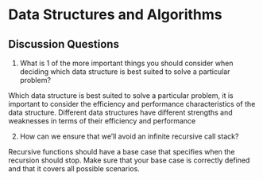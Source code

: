 # Data Structures and Algorithms

## Discussion Questions

1. What is 1 of the more important things you should consider when deciding which data structure is best suited to solve a particular problem?

Which data structure is best suited to solve a particular problem, it is important to consider the efficiency and performance characteristics of the data structure. Different data structures have different strengths and weaknesses in terms of their efficiency and performance

2. How can we ensure that we’ll avoid an infinite recursive call stack?

Recursive functions should have a base case that specifies when the recursion should stop. Make sure that your base case is correctly defined and that it covers all possible scenarios.